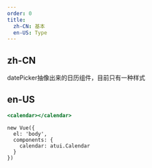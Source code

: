 ```yaml
---
order: 0
title:
  zh-CN: 基本
  en-US: Type
---
```


## zh-CN

datePicker抽像出来的日历组件，目前只有一种样式

## en-US


````jsx
<calendar></calendar>
````

````vue-script
new Vue({
  el: 'body',
  components: {
    calendar: atui.Calendar
  }
})
````
